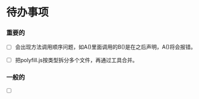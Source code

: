 # 待办事项



### 重要的

- [ ] 会出现方法调用顺序问题，如A()里面调用的B()是在之后声明，A()将会报错。
- [ ] 把polyfill.js按类型拆分多个文件，再通过工具合并。





### 一般的

- [ ] ​




